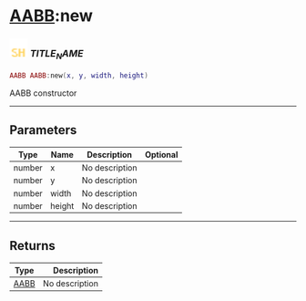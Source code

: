 # [AABB](../aabb/README.md):new

### <img src="../../.gitbook/assets/shared.png" width="32" height="32" /> $TITLE_NAME$

```lua
AABB AABB:new(x, y, width, height)
```

AABB constructor<br>

-----------------
## Parameters

| Type   | Name | Description | Optional |
| ------ | ---- | ----------- | -------: |
| number | x | No description |  |
| number | y | No description |  |
| number | width | No description |  |
| number | height | No description |  |

-----------------
## Returns

| Type   | Description |
| ------ | ----------: |
| [AABB](../aabb/README.md) | No description |
